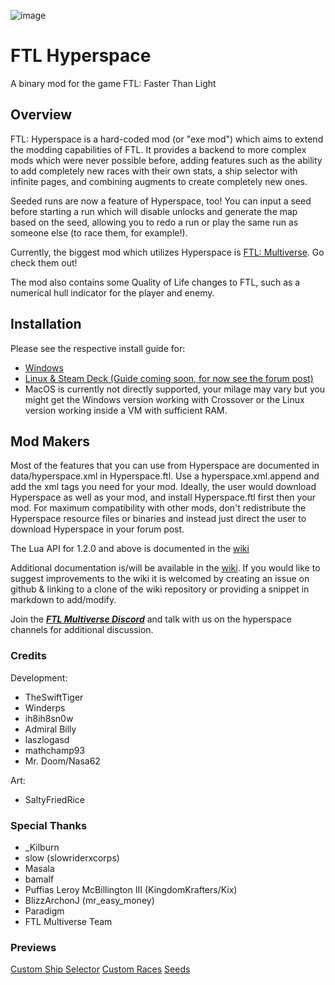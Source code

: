 ![image](https://user-images.githubusercontent.com/1423894/173623792-b871e491-dc1c-41c9-8c0e-8ec55fee5964.png)

# FTL Hyperspace

A binary mod for the game FTL: Faster Than Light

## Overview

FTL: Hyperspace is a hard-coded mod (or "exe mod") which aims to extend the modding capabilities of FTL.
It provides a backend to more complex mods which were never possible before, adding features such as the ability to add completely new races with their own stats, a ship selector with infinite pages, and combining augments to create completely new ones.

Seeded runs are now a feature of Hyperspace, too! You can input a seed before starting a run which will disable unlocks and generate the map based on the seed, allowing you to redo a run or play the same run as someone else (to race them, for example!).

Currently, the biggest mod which utilizes Hyperspace is [FTL: Multiverse](https://subsetgames.com/forum/viewtopic.php?f=11&t=35332). Go check them out!

The mod also contains some Quality of Life changes to FTL, such as a numerical hull indicator for the player and enemy.

## Installation

Please see the respective install guide for:
- [Windows](install-guides/windows/index.html)
- [Linux & Steam Deck (Guide coming soon, for now see the forum post)](https://subsetgames.com/forum/viewtopic.php?f=11&t=35095)
- MacOS is currently not directly supported, your milage may vary but you might get the Windows version working with Crossover or the Linux version working inside a VM with sufficient RAM.

## Mod Makers

Most of the features that you can use from Hyperspace are documented in data/hyperspace.xml in Hyperspace.ftl.
Use a hyperspace.xml.append and add the xml tags you need for your mod.
Ideally, the user would download Hyperspace as well as your mod, and install Hyperspace.ftl first then your mod.
For maximum compatibility with other mods, don't redistribute the Hyperspace resource files or binaries and instead just direct the user to download Hyperspace in your forum post.

The Lua API for 1.2.0 and above is documented in the [wiki](https://github.com/FTL-Hyperspace/FTL-Hyperspace/wiki)

Additional documentation is/will be available in the [wiki](https://github.com/FTL-Hyperspace/FTL-Hyperspace/wiki).
If you would like to suggest improvements to the wiki it is welcomed by creating an issue on github & linking to a clone of the wiki repository or providing a snippet in markdown to add/modify.

Join the [***FTL Multiverse Discord***](https://discord.gg/hhs5ecx) and talk with us on the hyperspace channels for additional discussion.

### Credits

Development:
- TheSwiftTiger
- Winderps
- ih8ih8sn0w
- Admiral Billy
- laszlogasd
- mathchamp93
- Mr. Doom/Nasa62

Art:
- SaltyFriedRice

### Special Thanks

- \_Kilburn
- slow (slowriderxcorps)
- Masala
- bamalf
- Puffias Leroy McBillington III (KingdomKrafters/Kix)
- BlizzArchonJ (mr_easy_money)
- Paradigm
- FTL Multiverse Team

### Previews

[Custom Ship Selector](https://gfycat.com/academicgargantuanbug)
[Custom Races](https://gfycat.com/handmadeflimsyarizonaalligatorlizard)
[Seeds](https://gfycat.com/favoritesickbarnswallow)
